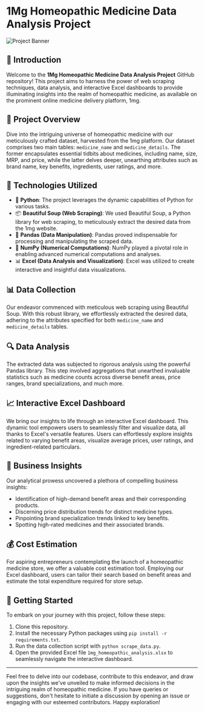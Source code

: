 # 1Mg Homeopathic Medicine Data Analysis Project

![Project Banner](project_banner.jpg)

## 📌 Introduction

Welcome to the **1Mg Homeopathic Medicine Data Analysis Project** GitHub repository! This project aims to harness the power of web scraping techniques, data analysis, and interactive Excel dashboards to provide illuminating insights into the realm of homeopathic medicine, as available on the prominent online medicine delivery platform, 1mg.

## 🌟 Project Overview

Dive into the intriguing universe of homeopathic medicine with our meticulously crafted dataset, harvested from the 1mg platform. Our dataset comprises two main tables: `medicine_name` and `medicine_details`. The former encapsulates essential tidbits about medicines, including name, size, MRP, and price, while the latter delves deeper, unearthing attributes such as brand name, key benefits, ingredients, user ratings, and more.

## 🔧 Technologies Utilized

- 🐍 **Python**: The project leverages the dynamic capabilities of Python for various tasks.
- 📦 **Beautiful Soup (Web Scraping)**: We used Beautiful Soup, a Python library for web scraping, to meticulously extract the desired data from the 1mg website.
- 🐼 **Pandas (Data Manipulation)**: Pandas proved indispensable for processing and manipulating the scraped data.
- 🔢 **NumPy (Numerical Computations)**: NumPy played a pivotal role in enabling advanced numerical computations and analyses.
- 📊 **Excel (Data Analysis and Visualization)**: Excel was utilized to create interactive and insightful data visualizations.

## 📊 Data Collection

Our endeavor commenced with meticulous web scraping using Beautiful Soup. With this robust library, we effortlessly extracted the desired data, adhering to the attributes specified for both `medicine_name` and `medicine_details` tables.

## 🔍 Data Analysis

The extracted data was subjected to rigorous analysis using the powerful Pandas library. This step involved aggregations that unearthed invaluable statistics such as medicine counts across diverse benefit areas, price ranges, brand specializations, and much more.

## 📈 Interactive Excel Dashboard

We bring our insights to life through an interactive Excel dashboard. This dynamic tool empowers users to seamlessly filter and visualize data, all thanks to Excel's versatile features. Users can effortlessly explore insights related to varying benefit areas, visualize average prices, user ratings, and ingredient-related particulars.

## 📝 Business Insights

Our analytical prowess uncovered a plethora of compelling business insights:
- Identification of high-demand benefit areas and their corresponding products.
- Discerning price distribution trends for distinct medicine types.
- Pinpointing brand specialization trends linked to key benefits.
- Spotting high-rated medicines and their associated brands.

## 💰 Cost Estimation

For aspiring entrepreneurs contemplating the launch of a homeopathic medicine store, we offer a valuable cost estimation tool. Employing our Excel dashboard, users can tailor their search based on benefit areas and estimate the total expenditure required for store setup.

## 🚀 Getting Started

To embark on your journey with this project, follow these steps:
1. Clone this repository.
2. Install the necessary Python packages using `pip install -r requirements.txt`.
3. Run the data collection script with `python scrape_data.py`.
4. Open the provided Excel file `1mg_homeopathic_analysis.xlsx` to seamlessly navigate the interactive dashboard.


---

Feel free to delve into our codebase, contribute to this endeavor, and draw upon the insights we've unveiled to make informed decisions in the intriguing realm of homeopathic medicine. If you have queries or suggestions, don't hesitate to initiate a discussion by opening an issue or engaging with our esteemed contributors. Happy exploration!
